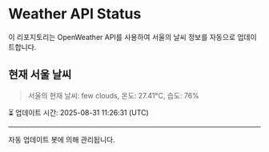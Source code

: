 
# Weather API Status

이 리포지토리는 OpenWeather API를 사용하여 서울의 날씨 정보를 자동으로 업데이트합니다.

## 현재 서울 날씨
> 서울의 현재 날씨: few clouds, 온도: 27.41°C, 습도: 76%

⏳ 업데이트 시간: 2025-08-31 11:26:31 (UTC)

---
자동 업데이트 봇에 의해 관리됩니다.

